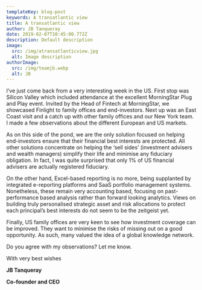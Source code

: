 ```yaml
---
templateKey: blog-post
keywords: A transatlantic view
title: A transatlantic view
author: JB Tanqueray
date: 2019-02-07T10:45:00.772Z
description: Default description
image:
  src: /img/atransatlanticview.jpg
  alt: Image description
authorImage: 
  src: /img/teamjb.webp
  alt: JB
---
```

I’ve just come back from a very interesting week in the US. First stop was Silicon Valley which included attendance at the excellent MorningStar Plug and Play event. Invited by the Head of Fintech at MorningStar, we showcased Finlight to family offices and end-investors. Next up was an East Coast visit and a catch up with other family offices and our New York team. I made a few observations about the different European and US markets.

As on this side of the pond, we are the only solution focused on helping end-investors ensure that their financial best interests are protected. All other solutions concentrate on helping the ‘sell sides’ (investment advisers and wealth managers) simplify their life and minimise any fiduciary obligation. In fact, I was quite surprised that only 1% of US financial advisers are actually registered fiduciary.

On the other hand, Excel-based reporting is no more, being supplanted by integrated e-reporting platforms and SaaS portfolio management systems. Nonetheless, these remain very accounting based, focusing on past-performance based analysis rather than forward looking analytics. Views on building truly personalised strategic asset and risk allocations to protect each principal’s best interests do not seem to be the zeitgeist yet.

Finally, US family offices are very keen to see how investment coverage can be improved. They want to minimise the risks of missing out on a good opportunity. As such, many valued the idea of a global knowledge network.

Do you agree with my observations? Let me know.

With very best wishes

**JB Tanqueray**

**Co-founder and CEO**